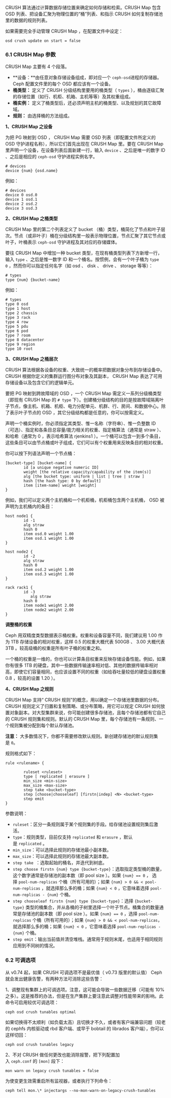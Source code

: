 CRUSH 算法通过计算数据存储位置来确定如何存储和检索。CRUSH Map 包含 OSD 列表、把设备汇聚为物理位置的“桶”列表、和指示 CRUSH 如何复制存储池里的数据的规则列表。

如果需要完全手动管理 CRUSH Map ，在配置文件中设定：

```
osd crush update on start = false

```

### 6.1 CRUSH Map 参数

CRUSH Map 主要有 4 个段落。

- **设备：**由任意对象存储设备组成，即对应一个 `ceph-osd`进程的存储器。 Ceph 配置文件里的每个 OSD 都应该有一个设备。
- **桶类型：** 定义了 CRUSH 分级结构里要用的桶类型（ `types` ），桶由逐级汇聚的存储位置（如行、机柜、机箱、主机等等）及其权重组成。
- **桶实例：** 定义了桶类型后，还必须声明主机的桶类型、以及规划的其它故障域。
- **规则：** 由选择桶的方法组成。

**1、CRUSH Map 之设备**

为把 PG 映射到 OSD ， CRUSH Map 需要 OSD 列表（即配置文件所定义的 OSD 守护进程名称），所以它们首先出现在 CRUSH Map 里。要在 CRUSH Map 里声明一个设备，在设备列表后面新建一行，输入 `device` 、之后是唯一的数字 ID 、之后是相应的 `ceph-osd` 守护进程实例名字。

```
# devices
device {num} {osd.name}
```

例如：

```
# devices
device 0 osd.0
device 1 osd.1
device 2 osd.2
device 3 osd.3
```

**2、CRUSH Map 之桶类型**

CRUSH Map 里的第二个列表定义了 bucket （桶）类型，桶简化了节点和叶子层次。节点（或非叶子）桶在分级结构里一般表示物理位置，节点汇聚了其它节点或叶子，叶桶表示 `ceph-osd` 守护进程及其对应的存储媒体。

要往 CRUSH Map 中增加一种 bucket 类型，在现有桶类型列表下方新增一行，输入 `type` 、之后是惟一数字 ID 和一个桶名。按惯例，会有一个叶子桶为 `type 0` ，然而你可以指定任何名字（如 osd 、 disk 、 drive 、 storage 等等）：

```
# types
type {num} {bucket-name}

```

例如：

```
# types
type 0 osd
type 1 host
type 2 chassis
type 3 rack
type 4 row
type 5 pdu
type 6 pod
type 7 room
type 8 datacenter
type 9 region
type 10 root

```

**3、CRUSH Map 之桶层次**

CRUSH 算法根据各设备的权重、大致统一的概率把数据对象分布到存储设备中。 CRUSH 根据你定义的集群运行图分布对象及其副本， CRUSH Map 表达了可用存储设备以及包含它们的逻辑单元。

要把 PG 映射到跨故障域的 OSD ，一个 CRUSH Map 需定义一系列分级桶类型（即现有 CRUSH Map 的 `# type` 下）。创建桶分级结构的目的是按故障域隔离叶子节点，像主机、机箱、机柜、电力分配单元、机群、行、房间、和数据中心。除了表示叶子节点的 OSD ，其它分级结构都是任意的，你可以按需定义。

声明一个桶实例时，你必须指定其类型、惟一名称（字符串）、惟一负整数 ID （可选）、指定和各条目总容量/能力相关的权重、指定桶算法（通常是 straw ）、和哈希（通常为 0 ，表示哈希算法 rjenkins1 ）。一个桶可以包含一到多个条目，这些条目可以由节点桶或叶子组成，它们可以有个权重用来反映条目的相对权重。

你可以按下列语法声明一个节点桶：

```
[bucket-type] [bucket-name] {
        id [a unique negative numeric ID]
        weight [the relative capacity/capability of the item(s)]
        alg [the bucket type: uniform | list | tree | straw ]
        hash [the hash type: 0 by default]
        item [item-name] weight [weight]
}

```

例如，我们可以定义两个主机桶和一个机柜桶，机柜桶包含两个主机桶， OSD 被声明为主机桶内的条目：

```
host node1 {
        id -1
        alg straw
        hash 0
        item osd.0 weight 1.00
        item osd.1 weight 1.00
}

host node2 {
        id -2
        alg straw
        hash 0
        item osd.2 weight 1.00
        item osd.3 weight 1.00
}

rack rack1 {
        id -3
           alg straw
        hash 0
        item node1 weight 2.00
        item node2 weight 2.00
}

```

**调整桶的权重**

Ceph 用双精度类型数据表示桶权重。权重和设备容量不同，我们建议用 1.00 作为 1TB 存储设备的相对权重，这样 0.5 的权重大概代表 500GB 、 3.00 大概代表 3TB 。较高级桶的权重是所有叶子桶的权重之和。

一个桶的权重是一维的，你也可以计算条目权重来反映存储设备性能。例如，如果你有很多 1TB 的硬盘，其中一些数据传输速率相对低、其他的数据传输率相对高，即使它们容量相同，也应该设置不同的权重（如给吞吐量较低的硬盘设置权重 0.8 ，较高的设置 1.20 ）。

**4、CRUSH Map 之规则**

CRUSH Map 支持“ CRUSH 规则”的概念，用以确定一个存储池里数据的分布。CRUSH 规则定义了归置和复制策略、或分布策略，用它可以规定 CRUSH 如何放置对象副本。对大型集群来说，你可能创建很多存储池，且每个存储池都有它自己的 CRUSH 规则集和规则。默认的 CRUSH Map 里，每个存储池有一条规则、一个规则集被分配到每个默认存储池。

**注意：** 大多数情况下，你都不需要修改默认规则。新创建存储池的默认规则集是 `0`。

规则格式如下：

```
rule <rulename> {

        ruleset <ruleset>
        type [ replicated | erasure ]
        min_size <min-size>
        max_size <max-size>
        step take <bucket-type>
        step [choose|chooseleaf] [firstn|indep] <N> <bucket-type>
        step emit
}

```

参数说明：

- `ruleset`：区分一条规则属于某个规则集的手段。给存储池设置规则集后激活。
- `type`：规则类型，目前仅支持 `replicated` 和 `erasure` ，默认是 `replicated` 。
- `min_size`：可以选择此规则的存储池最小副本数。
- `max_size`：可以选择此规则的存储池最大副本数。
- `step take `：选取起始的桶名，并迭代到树底。
- `step choose firstn {num} type {bucket-type}`：选取指定类型桶的数量，这个数字通常是存储池的副本数（即 pool size ）。如果 `{num} == 0` ， 选择 `pool-num-replicas` 个桶（所有可用的）；如果 `{num} > 0 && < pool-num-replicas` ，就选择那么多的桶；如果 `{num} < 0` ，它意味着选择 `pool-num-replicas - {num}` 个桶。
- `step chooseleaf firstn {num} type {bucket-type}`：选择 `{bucket-type}` 类型的桶集合，并从各桶的子树里选择一个叶子节点。桶集合的数量通常是存储池的副本数（即 pool size ）。如果 `{num} == 0` ，选择 `pool-num-replicas` 个桶（所有可用的）；如果 `{num} > 0 && < pool-num-replicas`，就选择那么多的桶；如果 `{num} < 0` ，它意味着选择 `pool-num-replicas - {num}` 个桶。
- `step emit`：输出当前值并清空堆栈。通常用于规则末尾，也适用于相同规则应用到不同树的情况。

### 6.2 可调选项

从 v0.74 起，如果 CRUSH 可调选项不是最优值（ v0.73 版里的默认值） Ceph 就会发出健康告警，有两种方法可消除这些告警：

1、调整现有集群上的可调选项。注意，这可能会导致一些数据迁移（可能有 10% 之多）。这是推荐的办法，但是在生产集群上要注意此调整对性能带来的影响。此命令可启用较优可调选项：

```
ceph osd crush tunables optimal

```

如果切换得不太顺利（如负载太高）且切换才不久，或者有客户端兼容问题（较老的 cephfs 内核驱动或 rbd 客户端、或早于 bobtail 的 librados 客户端），你可以这样切回：

```
ceph osd crush tunables legacy

```

2、不对 CRUSH 做任何更改也能消除报警，把下列配置加入 `ceph.conf` 的 `[mon]` 段下：

```
mon warn on legacy crush tunables = false

```

为使变更生效需重启所有监视器，或者执行下列命令：

```
ceph tell mon.\* injectargs --no-mon-warn-on-legacy-crush-tunables

```

### 